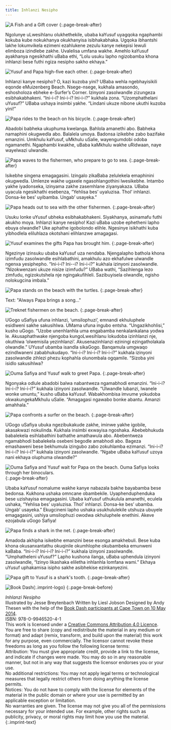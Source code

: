 ```yaml
---
title: Inhlanzi Nesipho
---
```


![A Fish and a Gift cover](images/cover.jpg)
{:.page-break-after}

Ngolunye uLwesihlanu olukhethekile, ubaba
kaYusuf uyagqoka ngaphambi kokuba kube
nokukhanya okukhanyisa isibhakabhaka. Ugqoka
ibhantshi lakhe lokumvikela ezimeni ezahlukene
zezulu kanye nekepisi lewuli elimboza izindlebe
zakhe. Uvalelisa umfana wakhe. Amehlo kaYusuf
ayakhanya ngesikhathi uBaba ethi, “Lolu usuku
lapho ngizobamba khona inhlanzi bese futhi ngiza
nesipho sakho ekhaya.”

![Yusuf and Papa high-five each other.](images/1.jpg)
{:.page-break-after}

Inhlanzi kanye nesipho? O, kazi kuzoba yini? 
UBaba wehla ngebhayisikili eqonde eMuizenberg
Beach. Nsege-nsege, kukhala amasondo,
eshosholoza ebheke e-Surfer’s Corner.
Izinyoni zasolwandle zizungeza esibhakabhakeni.
“Ini-i-i? Ini-i-i? Ini-i-i?” kukhala zona.
“Uzomphathelani uYusuf?”
UBaba ushaya insimbi yakhe. “Lindani ukuze
nibone ukuthi kuzoba yini!”

![Papa rides to the beach on his bicycle.](images/2.jpg)
{:.page-break-after}

Abadobi babheka ukuphuma kwelanga.
Bahlola amanethi abo. Babheka namaphini
okugwedla abo. Balalela umoya. Badonsa
izikebhe zabo bazifake emanzini. Umkhulu
kaYusuf, uMkhulu uSalie, wayengumdobi
odoba ngamanethi. Ngaphambi kwakhe,
uBaba kaMkhulu wakhe uRidwaan, naye
wayelwazi ulwandle.

![Papa waves to the fishermen, who prepare to go to sea.](images/3.jpg)
{:.page-break-after}

Isikebhe singena emagagasini. Izingalo
zikaBaba zelulekela emaphinini okugwedla.
Umlenze wakhe ugaxele ngasohlangothini
lwesikebhe. Intambo yakhe iyadonseka,
izinyama zakhe zasemhlane ziyanyakaza.
UBaba uyacula ngesikhathi esebenza, “Yehlisa
bes’ uyaluzisa. Thol’ inhlanzi. Donsa-ke bes’
uyibamba. Ungab’ usayeka.”

![Papa heads out to sea with the other fishermen.](images/4.jpg)
{:.page-break-after}

Usuku lonke uYusuf ubheka esibhakabhakeni.
Siyakhanya, asinamafu futhi akukho moya.
Inhlanzi kanye nesipho! Kazi uBaba uzobe
ephetheni lapho ebuya olwandle? Uke aphathe
igobolondo elihle. Ngesinye isikhathi kuba
yibhodlela eliluhlaza okotshani
elihlanzwe amagagasi.

![Yusuf examines the gifts Papa has brought him.](images/5.jpg)
{:.page-break-after}

Ngezinye izinsuku ubaba kaYusuf uza nendaba.
Njengalapho bathola khona izimfudu zasolwandle
esihlabathini, amakhulu azo ekhafulwe ulwandle
ngenxa yesiphepho.
“Ini-i-i? Ini--i? Ini-i-i?” kukhala izinyoni zasolwandle.
“Nizokwenzani ukuze nisize izimfudu?”
UBaba wathi, “Sazihlenga lezo zimfudu,
ngizokutshela nje ngingakufihleli. Sazibuyisela
olwandle, ngisho nolokugcina imbala.”

![Papa stands on the beach with the turtles.](images/6.jpg)
{:.page-break-after}

Text: "Always Papa brings a song..."

![Treknet fishermen on the beach.](images/7.jpg)
{:.page-break-after}

UGogo uSafiya ufuna inhlanzi,
‘umsilophuzi’, emnandi ekhuluphele
esidlweni sakhe sakusihlwa. UMama ufuna
ingubo entsha.
“Ungazikhohlisi,” kusho uGogo.
“Uzobe unenhlanhla uma engabamba
nenkalankalana yodwa le. Akusaphathwake
njengoba kungoLwesihlanu lokudoba
izinhlanzi nje, okuthiwa ‘olwemisila yezinhlanzi’. 
Akusenazinhlanzi eziningi ezingatholakala olwandle.”
UYusuf ubamba isandla sikaGogo. Banqamula
umgwaqo ezindlwaneni zababhukudayo.
“Ini-i-i? Ini-i-i? Ini-i-i?” kukhala izinyoni
zasolwandle zihlezi phezu kophahla olunombala
ogqamile. “Sizoba yini isidlo sakusihlwa?

![Ouma Safiya and Yusuf walk to greet Papa.](images/8.jpg)
{:.page-break-after}

Ngonyaka odlule abadobi balwa nabantweza
ngamabhodi emanzini.
“Ini-i-i? Ini-i-i? Ini-i-i?” kukhala
izinyoni zasolwandle.
“Ulwandle lubanzi, lwanele wonke umuntu,”
kusho uBaba kaYusuf. Wabakhombisa
imvume yokudoba okwakungekaMkhulu
uSalie. “Amagagasi ngawabo bonke abantu.
Amanzi amahhala.”

![Papa confronts a surfer on the beach.](images/9.jpg)
{:.page-break-after}

UGogo uSafiya ubuka ngezibukakude
zakhe, iminwe yakhe igobile, akasakwazi
nokulinda. Kukhala insimbi exwayisa
ngoshaka. Abebebhukuda babalekela
esihlabathini bathathe amathawula abo.
Abebentweza ngamabhodi babalekela
osebeni begodle amabhodi abo. Bageza
emashaweni bese bekhumula izingubo zabo
zokuhlamba ezimanzi.
“Ini-i-i? Ini-i-i? Ini-i-i?” kukhala izinyoni
zasolwandle. “Ngabe uBaba kaYusuf uzoya
nani ekhaya oluphuma olwandle?”

![Ouma Safiya and Yusuf wait for Papa on the beach. Ouma Safiya looks through her binoculars.](images/10.jpg)
{:.page-break-after}

Ubaba kaYusuf nomalume wakhe kanye nabazala
bakhe bayabamba bese bedonsa. Kukhona ushaka
omncane obambekile. Uyaphenduphenduka bese
uzishayisa emagagasini. Ubaba kaYusuf uthukulula
amanethi, eculela ushaka, “Yehlisa bes’ uyaluzisa. Thol’
inhlanzi. Donsa-ke bes’ ubamba. Ungab’ usayeka.”
Ekugcineni lapho ushaka usukhululekile utshuza
ubuyele emagagasini, ushiya umsilophuzi owodwa
okhuluphele enethini. Akeve ezojabula uGogo Safiya!

![Papa finds a shark in the net.](images/11.jpg)
{:.page-break-after}

Amadoda akhipha isikebhe emanzini bese esonga
amakhebuli. Bese kuba khona okusanxantathu okuqinile
okumhlophe okubambeka emunweni kaBaba.
“Ini-i-i? Ini-i-i? Ini-i-i?” kukhala izinyoni zasolwandle.
“Umphatheleni uYusuf?”
Lapho kushona ilanga, uBaba uphendula izinyoni
zasolwandle, “Izinyo likashaka eliletha inhlanhla
lomfana wami.”
Ekhaya uYusuf uphakamisa isipho sakhe
asibhekise ezinkanyezini.

![Papa gift to Yusuf is a shark's tooth.](images/12.jpg)
{:.page-break-after}




![Book Dash](images/book-dash-logo.png){:.imprint-logo}
{:.page-break-before}

*Inhlanzi Nesipho*  
Illustrated by Jesse Breytenbach 
Written by Liesl Jobson
Designed by Andy Thesen
with the help of the [Book Dash participants at Cape Town on 10 May 2014](http://bookdash.org/20140510-cape-town).  
ISBN: 978-0-9946520-4-1  
This work is licensed under a [Creative Commons Attribution 4.0 Licence](http://creativecommons.org/licenses/by/4.0/). You are free to share (copy and redistribute the material in any medium or format) and adapt (remix, transform, and build upon the material) this work for any purpose, even commercially. The licensor cannot revoke these freedoms as long as you follow the following license terms:  
Attribution: You must give appropriate credit, provide a link to the license, and indicate if changes were made. You may do so in any reasonable manner, but not in any way that suggests the licensor endorses you or your use.  
No additional restrictions: You may not apply legal terms or technological measures that legally restrict others from doing anything the license permits.  
Notices: You do not have to comply with the license for elements of the material in the public domain or where your use is permitted by an applicable exception or limitation.  
No warranties are given. The license may not give you all of the permissions necessary for your intended use. For example, other rights such as publicity, privacy, or moral rights may limit how you use the material.
{:.imprint-text}
